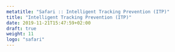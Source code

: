 ```yaml
---
metatitle: "Safari :: Intelligent Tracking Prevention (ITP)"
title: "Intelligent Tracking Prevention (ITP)"
date: 2019-11-21T15:47:59+02:00
draft: true
weight: 11
logo: "safari"
---
```


